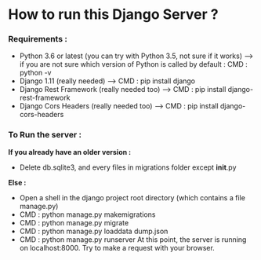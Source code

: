 How to run this Django Server ? 
=================================

### Requirements :
- Python 3.6 or latest (you can try with Python 3.5, not sure if it works)
    --> if you are not sure which version of Python is called by default : 
        CMD : python -v
- Django 1.11 (really needed)
    --> CMD : pip install django
- Django Rest Framework (really needed too)
    --> CMD : pip install django-rest-framework
- Django Cors Headers (really needed too)
    --> CMD : pip install django-cors-headers

### To Run the server :


__If you already have an older version :__
- Delete db.sqlite3, and every files in migrations folder except __init__.py

__Else :__
- Open a shell in the django project root directory (which contains a file manage.py)
- CMD : python manage.py makemigrations
- CMD : python manage.py migrate
- CMD : python manage.py loaddata dump.json
- CMD : python manage.py runserver
At this point, the server is running on localhost:8000. Try to make a request with your browser.